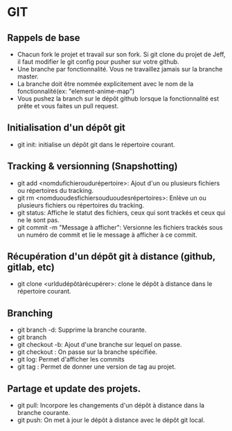 # GIT

## Rappels de base

* Chacun fork le projet et travail sur son fork. Si git clone du projet de Jeff, il faut modifier le git config pour pusher sur votre github.
* Une branche par fonctionnalité. Vous ne travaillez jamais sur la branche master.
* La branche doit être nommée explicitement avec le nom de la fonctionnalité(ex: "element-anime-map")
* Vous pushez la branch sur le dépôt github lorsque la fonctionnalité est prête et vous faites un pull request.

## Initialisation d'un dépôt git
* git init: initialise un dépôt git dans le répertoire courant.

## Tracking & versionning (Snapshotting)

* git add <nomdufichieroudurépertoire>: Ajout d'un ou plusieurs fichiers ou répertoires du tracking.
* git rm <nomduoudesfichiersouduoudesrépertoires>: Enlève un ou plusieurs fichiers ou répertoires du tracking.
* git status: Affiche le statut des fichiers, ceux qui sont trackés et ceux qui ne le sont pas.
* git commit -m "Message à afficher": Versionne les fichiers trackés sous un numéro de commit et lie le message à afficher à ce commit.

## Récupération d'un dépôt git à distance (github, gitlab, etc)
* git clone <urldudépôtàrécupérer>: clone le dépôt à distance dans le répertoire courant.

## Branching 
* git branch -d: Supprime la branche courante.
* git branch
* git checkout -b: Ajout d'une branche sur lequel on passe.
* git checkout <nom de la branche>: On passe sur la branche spécifiée.
* git log: Permet d'afficher les commits
* git tag <nomdutag>: Permet de donner une version de tag au projet.


## Partage et update des projets.

* git pull: Incorpore les changements d'un dépôt à distance dans la branche courante.
* git push: On met à jour le dépôt à distance avec le dépôt git local.


